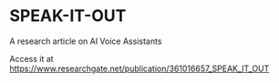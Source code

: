 # SPEAK-IT-OUT
A research article on AI Voice Assistants

Access it at https://www.researchgate.net/publication/361016657_SPEAK_IT_OUT

